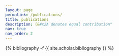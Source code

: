 ```yaml
---
layout: page
permalink: /publications/
title: publications
description: (&#x2A denotes equal contribution"
nav: true
nav_order: 2
---
```

<!-- _pages/publications.md -->
<div class="publications">

{% bibliography -f {{ site.scholar.bibliography }} %}

</div>
